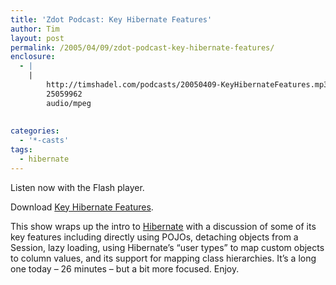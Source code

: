 ```yaml
---
title: 'Zdot Podcast: Key Hibernate Features'
author: Tim
layout: post
permalink: /2005/04/09/zdot-podcast-key-hibernate-features/
enclosure:
  - |
    |
        http://timshadel.com/podcasts/20050409-KeyHibernateFeatures.mp3
        25059962
        audio/mpeg
        
        
categories:
  - '*-casts'
tags:
  - hibernate
---
```

Listen now with the Flash player.  


Download [Key Hibernate Features][1].

This show wraps up the intro to [Hibernate][2] with a discussion of some of its key features including directly using POJOs, detaching objects from a Session, lazy loading, using Hibernate&#8217;s &#8220;user types&#8221; to map custom objects to column values, and its support for mapping class hierarchies. It&#8217;s a long one today &#8211; 26 minutes &#8211; but a bit more focused. Enjoy.

 [1]: http://timshadel.com/podcasts/20050409-KeyHibernateFeatures.mp3
 [2]: http://hibernate.org
